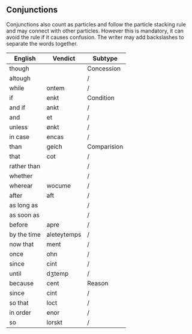 ## Conjunctions

Conjunctions also count as particles and follow the particle stacking rule and may connect with other particles. However this is mandatory, it can avoid the rule if it causes confusion. The writer may add backslashes to separate the words together.


English | Vendict | Subtype
--- | --- | --- |
though |    | Concession
altough |    | /
while | ontem | /
if | enkt | Condition
and if | ankt | /
and | et | /
unless | ønkt | /
in case | encas | /
than | geich | Comparision
that | cot | /
rather than |   | /
whether |    | /
wherear | wocume | /
after | aft | /
as long as |    | /
as soon as |    | /
before | apre | /
by the time | aleteytemps | /
now that | ment | /
once | ohn | /
since | cint | /
until | dʒtemp | /
because | cent | Reason
since | cint | /
so that | loct | /
in order | enor | /
so | lorskt | /